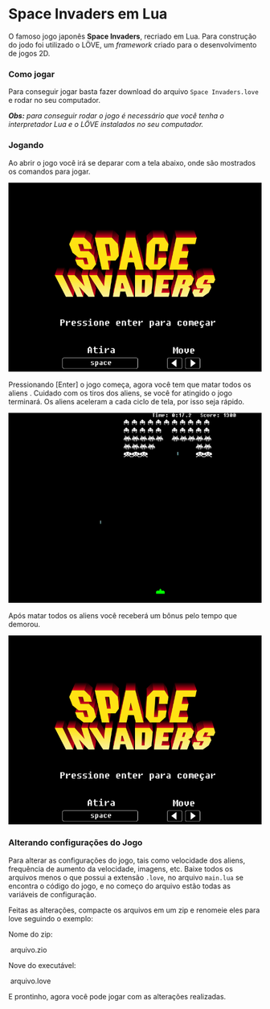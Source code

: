 # Space Invaders em Lua
O famoso jogo japonês **Space Invaders**, recriado em Lua. Para construção do jodo foi utilizado o LÖVE, um  _framework_ criado para o desenvolvimento de jogos 2D.



### Como jogar

Para conseguir jogar basta fazer download do arquivo `Space Invaders.love` e rodar no seu computador. 

_**Obs:** para conseguir rodar o jogo é necessário que você tenha o interpretador Lua e o LÖVE instalados no seu computador._



### Jogando

Ao abrir o jogo você irá se deparar com a tela abaixo, onde são mostrados os comandos para jogar.

![Tela_Inicial](/imagens/tela_inicial.png)

Pressionando [Enter] o jogo começa, agora você tem que matar todos os aliens . Cuidado com os tiros dos aliens, se você for atingido o jogo terminará. Os aliens aceleram a cada ciclo de tela, por isso seja rápido.

![Tela_Inicial](/imagens/jogo.png)

Após matar todos os aliens você receberá um bônus pelo tempo que demorou.

![Tela_Inicial](/imagens/tela_inicial.png)



### Alterando configurações do Jogo

Para alterar as configurações do jogo, tais como velocidade dos aliens, frequência de aumento da velocidade, imagens, etc. Baixe todos os arquivos menos o que possui a extensão `.love`, no arquivo `main.lua` se encontra o código do jogo, e no começo do arquivo estão todas as variáveis de configuração.

Feitas as alterações, compacte os arquivos em um zip e renomeie eles para love seguindo o exemplo:

Nome do zip:

​	arquivo.zio

Nove do executável:

​	arquivo.love

E prontinho, agora você pode jogar com as alterações realizadas.